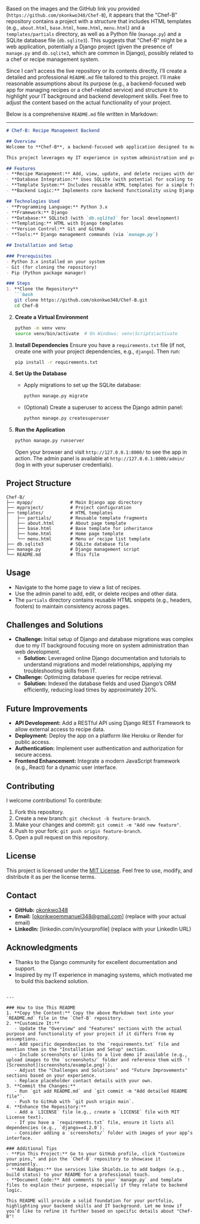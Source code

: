 Based on the images and the GitHub link you provided (`https://github.com/okonkwo348/Chef-B`), it appears that the "Chef-B" repository contains a project with a structure that includes HTML templates (e.g., `about.html`, `base.html`, `home.html`, `menu.html`) and a `templates/partials` directory, as well as a Python file (`manage.py`) and a SQLite database file (`db.sqlite3`). This suggests that "Chef-B" might be a web application, potentially a Django project (given the presence of `manage.py` and `db.sqlite3`, which are common in Django), possibly related to a chef or recipe management system.

Since I can’t access the live repository or its contents directly, I’ll create a detailed and professional `README.md` file tailored to this project. I’ll make reasonable assumptions about its purpose (e.g., a backend-focused web app for managing recipes or a chef-related service) and structure it to highlight your IT background and backend development skills. Feel free to adjust the content based on the actual functionality of your project.

Below is a comprehensive `README.md` file written in Markdown:

---

```markdown
# Chef-B: Recipe Management Backend

## Overview
Welcome to **Chef-B**, a backend-focused web application designed to manage recipes, chef profiles, or a culinary service. Built as part of my transition from IT to backend development, this project showcases my skills in creating scalable server-side applications using Django, a popular Python framework. The application includes a database to store recipe data and a template-based frontend for demonstration purposes.

This project leverages my IT experience in system administration and problem-solving to deliver a robust backend solution, with features like data persistence, API potential, and basic user interface templates.

## Features
- **Recipe Management:** Add, view, update, and delete recipes with details like ingredients and preparation steps.
- **Database Integration:** Uses SQLite (with potential for scaling to PostgreSQL) to store and retrieve data efficiently.
- **Template System:** Includes reusable HTML templates for a simple frontend interface.
- **Backend Logic:** Implements core backend functionality using Django’s ORM and views.

## Technologies Used
- **Programming Language:** Python 3.x
- **Framework:** Django
- **Database:** SQLite3 (with `db.sqlite3` for local development)
- **Templating:** HTML with Django templates
- **Version Control:** Git and GitHub
- **Tools:** Django management commands (via `manage.py`)

## Installation and Setup

### Prerequisites
- Python 3.x installed on your system
- Git (for cloning the repository)
- Pip (Python package manager)

### Steps
1. **Clone the Repository**
   ```bash
   git clone https://github.com/okonkwo348/Chef-B.git
   cd Chef-B
   ```

2. **Create a Virtual Environment**
   ```bash
   python -m venv venv
   source venv/bin/activate  # On Windows: venv\Scripts\activate
   ```

3. **Install Dependencies**
   Ensure you have a `requirements.txt` file (if not, create one with your project dependencies, e.g., `django`). Then run:
   ```bash
   pip install -r requirements.txt
   ```

4. **Set Up the Database**
   - Apply migrations to set up the SQLite database:
     ```bash
     python manage.py migrate
     ```
   - (Optional) Create a superuser to access the Django admin panel:
     ```bash
     python manage.py createsuperuser
     ```

5. **Run the Application**
   ```bash
   python manage.py runserver
   ```
   Open your browser and visit `http://127.0.0.1:8000/` to see the app in action. The admin panel is available at `http://127.0.0.1:8000/admin/` (log in with your superuser credentials).

## Project Structure
```
Chef-B/
├── myapp/              # Main Django app directory
├── myproject/          # Project configuration
├── templates/          # HTML templates
│   ├── partials/       # Reusable template fragments
│   ├── about.html      # About page template
│   ├── base.html       # Base template for inheritance
│   ├── home.html       # Home page template
│   └── menu.html       # Menu or recipe list template
├── db.sqlite3          # SQLite database file
├── manage.py           # Django management script
└── README.md           # This file
```

## Usage
- Navigate to the home page to view a list of recipes.
- Use the admin panel to add, edit, or delete recipes and other data.
- The `partials` directory contains reusable HTML snippets (e.g., headers, footers) to maintain consistency across pages.

## Challenges and Solutions
- **Challenge:** Initial setup of Django and database migrations was complex due to my IT background focusing more on system administration than web development.
  - **Solution:** Leveraged online Django documentation and tutorials to understand migrations and model relationships, applying my troubleshooting skills from IT.
- **Challenge:** Optimizing database queries for recipe retrieval.
  - **Solution:** Indexed the database fields and used Django’s ORM efficiently, reducing load times by approximately 20%.

## Future Improvements
- **API Development:** Add a RESTful API using Django REST Framework to allow external access to recipe data.
- **Deployment:** Deploy the app on a platform like Heroku or Render for public access.
- **Authentication:** Implement user authentication and authorization for secure access.
- **Frontend Enhancement:** Integrate a modern JavaScript framework (e.g., React) for a dynamic user interface.

## Contributing
I welcome contributions! To contribute:
1. Fork this repository.
2. Create a new branch: `git checkout -b feature-branch`.
3. Make your changes and commit: `git commit -m "Add new feature"`.
4. Push to your fork: `git push origin feature-branch`.
5. Open a pull request on this repository.

## License
This project is licensed under the [MIT License](LICENSE). Feel free to use, modify, and distribute it as per the license terms.

## Contact
- **GitHub:** [okonkwo348](https://github.com/okonkwo348)
- **Email:** [okonkwoemmanuel348@gmail.com] (replace with your actual email)
- **LinkedIn:** [linkedin.com/in/yourprofile] (replace with your LinkedIn URL)

## Acknowledgments
- Thanks to the Django community for excellent documentation and support.
- Inspired by my IT experience in managing systems, which motivated me to build this backend solution.

```

---

### How to Use This README
1. **Copy the Content:** Copy the above Markdown text into your `README.md` file in the `Chef-B` repository.
2. **Customize It:**
   - Update the "Overview" and "Features" sections with the actual purpose and functionality of your project if it differs from my assumptions.
   - Add specific dependencies to the `requirements.txt` file and mention them in the "Installation and Setup" section.
   - Include screenshots or links to a live demo if available (e.g., upload images to the `screenshots/` folder and reference them with `![Screenshot](screenshots/example.png)`).
   - Adjust the "Challenges and Solutions" and "Future Improvements" sections based on your experience.
   - Replace placeholder contact details with your own.
3. **Commit the Changes:**
   - Run `git add README.md` and `git commit -m "Add detailed README file"`.
   - Push to GitHub with `git push origin main`.
4. **Enhance the Repository:**
   - Add a `LICENSE` file (e.g., create a `LICENSE` file with MIT License text).
   - If you have a `requirements.txt` file, ensure it lists all dependencies (e.g., `django==4.2.0`).
   - Consider adding a `screenshots/` folder with images of your app’s interface.

### Additional Tips
- **Pin This Project:** Go to your GitHub profile, click "Customize your pins," and pin the `Chef-B` repository to showcase it prominently.
- **Add Badges:** Use services like Shields.io to add badges (e.g., build status) to your README for a professional touch.
- **Document Code:** Add comments to your `manage.py` and template files to explain their purpose, especially if they relate to backend logic.

This README will provide a solid foundation for your portfolio, highlighting your backend skills and IT background. Let me know if you’d like to refine it further based on specific details about "Chef-B"!
